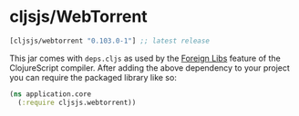 # cljsjs/WebTorrent

[](dependency)
```clojure
[cljsjs/webtorrent "0.103.0-1"] ;; latest release
```
[](/dependency)

This jar comes with `deps.cljs` as used by the [Foreign Libs][flibs] feature
of the ClojureScript compiler. After adding the above dependency to your project
you can require the packaged library like so:

```clojure
(ns application.core
  (:require cljsjs.webtorrent))
  ```

  [flibs]: https://clojurescript.org/reference/packaging-foreign-deps
